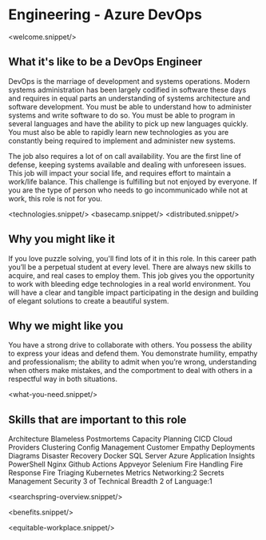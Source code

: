 # Engineering - Azure DevOps
<welcome.snippet/>

## What it's like to be a DevOps Engineer
DevOps is the marriage of development and systems operations. Modern systems administration has been largely codified in software these days and requires in equal parts an understanding of systems architecture and software development. You must be able to understand how to administer systems and write software to do so. You must be able to program in several languages and have the ability to pick up new languages quickly. You must also be able to rapidly learn new technologies as you are constantly being required to implement and administer new systems.

The job also requires a lot of on call availability. You are the first line of defense, keeping systems available and dealing with unforeseen issues. This job will impact your social life, and requires effort to maintain a work/life balance. This challenge is fulfilling but not enjoyed by everyone.  If you are the type of person who needs to go incommunicado while not at work, this role is not for you.


<technologies.snippet/>
<basecamp.snippet/>
<distributed.snippet/>

## Why you might like it
If you love puzzle solving, you'll find lots of it in this role. In this career path you’ll be a perpetual student at every level. There are always new skills to acquire, and real cases to employ them. This job gives you the opportunity to work with bleeding edge technologies in a real world environment. You will have a clear and tangible impact participating in the design and building of elegant solutions to create a beautiful system.

## Why we might like you
You have a strong drive to collaborate with others. You possess the ability to express your ideas and defend them. You demonstrate humility, empathy and professionalism; the ability to admit when you’re wrong, understanding when others make mistakes, and the comportment to deal with others in a respectful way in both situations.

<what-you-need.snippet/>

## Skills that are important to this role

<skills>
Architecture
Blameless Postmortems
Capacity Planning
CICD
Cloud Providers
Clustering
Config Management
Customer Empathy
Deployments
Diagrams
Disaster Recovery
Docker
SQL Server
Azure Application Insights
PowerShell
Nginx
Github Actions
Appveyor
Selenium
Fire Handling
Fire Response
Fire Triaging
Kubernetes
Metrics
Networking:2
Secrets Management
Security
3 of Technical Breadth
2 of Language:1
</skills>

<inherit doc="engineering-junior-devops.md"/>

<searchspring-overview.snippet/>

<benefits.snippet/>

<equitable-workplace.snippet/>
